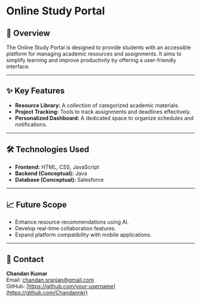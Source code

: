 # Online Study Portal

## 📄 Overview
The Online Study Portal is designed to provide students with an accessible platform for managing academic resources and assignments. It aims to simplify learning and improve productivity by offering a user-friendly interface.

---

## ✨ Key Features
- **Resource Library:** A collection of categorized academic materials.
- **Project Tracking:** Tools to track assignments and deadlines effectively.
- **Personalized Dashboard:** A dedicated space to organize schedules and notifications.

---

## 🛠️ Technologies Used
- **Frontend:** HTML, CSS, JavaScript
- **Backend (Conceptual):** Java
- **Database (Conceptual):** Salesforce

---

## 📈 Future Scope
- Enhance resource recommendations using AI.
- Develop real-time collaboration features.
- Expand platform compatibility with mobile applications.

---

## 📩 Contact
**Chandan Kumar**  
Email: [chandan.sranjan@gmail.com](mailto:chandan.sranjan@gmail.com)  
GitHub: [https://github.com/your-username](https://github.com/Chandannkr)
